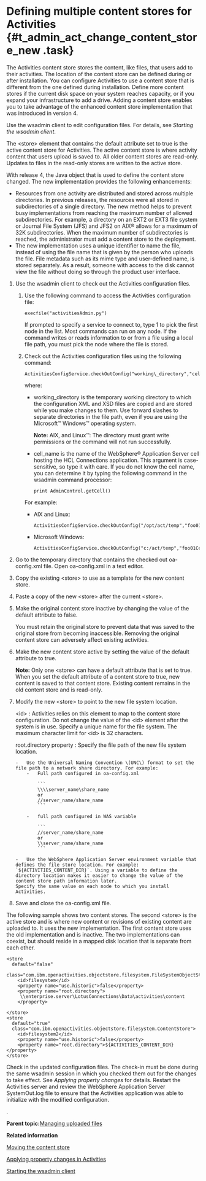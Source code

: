 # Defining multiple content stores for Activities {#t_admin_act_change_content_store_new .task}

The Activities content store stores the content, like files, that users add to their activities. The location of the content store can be defined during or after installation. You can configure Activities to use a content store that is different from the one defined during installation. Define more content stores if the current disk space on your system reaches capacity, or if you expand your infrastructure to add a drive. Adding a content store enables you to take advantage of the enhanced content store implementation that was introduced in version 4.

Use the wsadmin client to edit configuration files. For details, see *Starting the wsadmin client*.

The <store\> element that contains the default attribute set to true is the active content store for Activities. The active content store is where activity content that users upload is saved to. All older content stores are read-only. Updates to files in the read-only stores are written to the active store.

With release 4, the Java object that is used to define the content store changed. The new implementation provides the following enhancements:

-   Resources from one activity are distributed and stored across multiple directories. In previous releases, the resources were all stored in subdirectories of a single directory. The new method helps to prevent busy implementations from reaching the maximum number of allowed subdirectories. For example, a directory on an EXT2 or EXT3 file system or Journal File System \(JFS\) and JFS2 on AIX® allows for a maximum of 32K subdirectories. When the maximum number of subdirectories is reached, the administrator must add a content store to the deployment.
-   The new implementation uses a unique identifier to name the file, instead of using the file name that is given by the person who uploads the file. File metadata such as its mime type and user-defined name, is stored separately. As a result, someone with access to the disk cannot view the file without doing so through the product user interface.

1.  Use the wsadmin client to check out the Activities configuration files.

    1.  Use the following command to access the Activities configuration file:

        ```
        execfile("activitiesAdmin.py")
        ```

        If prompted to specify a service to connect to, type 1 to pick the first node in the list. Most commands can run on any node. If the command writes or reads information to or from a file using a local file path, you must pick the node where the file is stored.

    2.  Check out the Activities configuration files using the following command:

        ```
        ActivitiesConfigService.checkOutConfig("working\_directory","cell\_name")
        
        ```

        where:

        -   working\_directory is the temporary working directory to which the configuration XML and XSD files are copied and are stored while you make changes to them. Use forward slashes to separate directories in the file path, even if you are using the Microsoft™ Windows™ operating system.

            **Note:** AIX, and Linux™: The directory must grant write permissions or the command will not run successfully.

        -   cell\_name is the name of the WebSphere® Application Server cell hosting the HCL Connections application. This argument is case-sensitive, so type it with care. If you do not know the cell name, you can determine it by typing the following command in the wsadmin command processor:

            ```
            print AdminControl.getCell()
            ```

        For example:

        -   AIX and Linux:

            ```
            ActivitiesConfigService.checkOutConfig("/opt/act/temp","foo01Cell01")
            ```

        -   Microsoft Windows:

            ```
            ActivitiesConfigService.checkOutConfig("c:/act/temp","foo01Cell01")
            ```

2.  Go to the temporary directory that contains the checked out oa-config.xml file. Open oa-config.xml in a text editor.

3.  Copy the existing <store\> to use as a template for the new content store.

4.  Paste a copy of the new <store\> after the current <store\>.

5.  Make the original content store inactive by changing the value of the default attribute to false.

    You must retain the original store to prevent data that was saved to the original store from becoming inaccessible. Removing the original content store can adversely affect existing activities.

6.  Make the new content store active by setting the value of the default attribute to true.

    **Note:** Only one <store\> can have a default attribute that is set to true. When you set the default attribute of a content store to true, new content is saved to that content store. Existing content remains in the old content store and is read-only.

7.  Modify the new <store\> to point to the new file system location.

    <id\>
    :   Activities relies on this element to map to the content store configuration. Do not change the value of the <id\> element after the system is in use. Specify a unique name for the file system. The maximum character limit for <id\> is 32 characters.

    root.directory property
    :   Specify the file path of the new file system location.

        -   Use the Universal Naming Convention \(UNC\) format to set the file path to a network share directory. For example:
            -   Full path configured in oa-config.xml

                ```
                \\\\server_name\share_name 
                or
                //server_name/share_name
                ```

            -   full path configured in WAS variable

                ```
                //server_name/share_name 
                or
                \\server_name/share_name 
                ```

        -   Use the WebSphere Application Server environment variable that defines the file store location. For example: `${ACTIVITIES_CONTENT_DIR}`. Using a variable to define the directory location makes it easier to change the value of the content store path information later.
        Specify the same value on each node to which you install Activities.

8.  Save and close the oa-config.xml file.


The following sample shows two content stores. The second <store\> is the active store and is where new content or revisions of existing content are uploaded to. It uses the new implementation. The first content store uses the old implementation and is inactive. The two implementations can coexist, but should reside in a mapped disk location that is separate from each other.

```
<store 
  default="false" 
  class="com.ibm.openactivities.objectstore.filesystem.FileSystemObjectStore">
    <id>filesystem</id>
    <property name="use.historic">false</property>
    <property name="root.directory">
     \\enterprise.server\LotusConnections\Data\activities\content
    </property>

</store>
<store 
  default="true" 
  class="com.ibm.openactivities.objectstore.filesystem.ContentStore">
    <id>filesystem2</id>
    <property name="use.historic">false</property>
    <property name="root.directory">${ACTIVITIES_CONTENT_DIR}</property>
</store>
```

Check in the updated configuration files. The check-in must be done during the same wsadmin session in which you checked them out for the changes to take effect. See *Applying property changes* for details. Restart the Activities server and review the WebSphere Application Server SystemOut.log file to ensure that the Activities application was able to initialize with the modified configuration.

.

**Parent topic:**[Managing uploaded files](../admin/t_admin_act_manage_uploads.md)

**Related information**  


[Moving the content store](../admin/t_admin_act_move_content_store.md)

[Applying property changes in Activities](../admin/t_admin_act_save_changes.md)

[Starting the wsadmin client](../admin/t_admin_wsadmin_starting.md)

